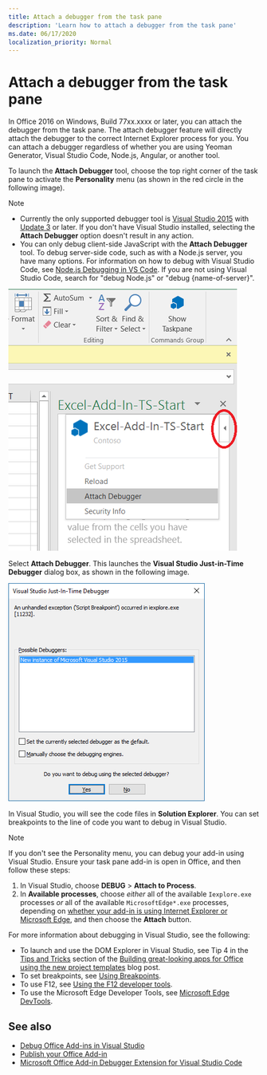 ```yaml
---
title: Attach a debugger from the task pane
description: 'Learn how to attach a debugger from the task pane'
ms.date: 06/17/2020
localization_priority: Normal
---
```


# Attach a debugger from the task pane

In Office 2016 on Windows, Build 77xx.xxxx or later, you can attach the debugger from the task pane. The attach debugger feature will directly attach the debugger to the correct Internet Explorer process for you. You can attach a debugger regardless of whether you are using Yeoman Generator, Visual Studio Code, Node.js, Angular, or another tool. 

To launch the **Attach Debugger** tool, choose the top right corner of the task pane to activate the **Personality** menu (as shown in the red circle in the following image).   

> [!NOTE]
> - Currently the only supported debugger tool is [Visual Studio 2015](https://www.visualstudio.com/downloads/) with [Update 3](https://msdn.microsoft.com/library/mt752379.aspx) or later. If you don't have Visual Studio installed, selecting the **Attach Debugger** option doesn't result in any action.   
> - You can only debug client-side JavaScript with the **Attach Debugger** tool. To debug server-side code, such as with a Node.js server, you have many options. For information on how to debug with Visual Studio Code, see [Node.js Debugging in VS Code](https://code.visualstudio.com/docs/nodejs/nodejs-debugging). If you are not using Visual Studio Code, search for "debug Node.js" or "debug {name-of-server}".

![Screenshot of Attach Debugger menu](../images/attach-debugger.png)

Select **Attach Debugger**. This launches the **Visual Studio Just-in-Time Debugger** dialog box, as shown in the following image. 

![Screenshot of Visual Studio JIT Debugger dialog](../images/visual-studio-debugger.png)

In Visual Studio, you will see the code files in **Solution Explorer**.   You can set breakpoints to the line of code you want to debug in Visual Studio.

> [!NOTE]
> If you don't see the Personality menu, you can debug your add-in using Visual Studio. Ensure your task pane add-in is open in Office, and then follow these steps:
>
> 1. In Visual Studio, choose **DEBUG** > **Attach to Process**.
> 2. In **Available processes**, choose *either* all of the available `Iexplore.exe` processes *or* all of the available `MicrosoftEdge*.exe` processes, depending on [whether your add-in is using Internet Explorer or Microsoft Edge](../concepts/browsers-used-by-office-web-add-ins.md), and then choose the **Attach** button.

For more information about debugging in Visual Studio, see the following:

-    To launch and use the DOM Explorer in Visual Studio, see Tip 4 in the [Tips and Tricks](https://blogs.msdn.microsoft.com/officeapps/2013/04/16/building-great-looking-apps-for-office-using-the-new-project-templates/#tips_tricks) section of the [Building great-looking apps for Office using the new project templates](https://blogs.msdn.microsoft.com/officeapps/2013/04/16/building-great-looking-apps-for-office-using-the-new-project-templates) blog post.
-    To set breakpoints, see [Using Breakpoints](/visualstudio/debugger/using-breakpoints?view=vs-2015).
-    To use F12, see [Using the F12 developer tools](/previous-versions/windows/internet-explorer/ie-developer/samples/bg182326(v=vs.85)).
-   To use the Microsoft Edge Developer Tools, see [Microsoft Edge DevTools](https://www.microsoft.com/p/microsoft-edge-devtools-preview/9mzbfrmz0mnj?activetab=pivot%3Aoverviewtab).

## See also

- [Debug Office Add-ins in Visual Studio](../develop/debug-office-add-ins-in-visual-studio.md)
- [Publish your Office Add-in](../publish/publish.md)
- [Microsoft Office Add-in Debugger Extension for Visual Studio Code
](./debug-with-vs-extension.md)